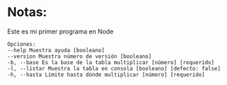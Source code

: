 # Notas:

Este es mi primer programa en Node

```
Opciones:
--help Muestra ayuda [booleano]
--version Muestra número de versión [booleano]
-b, --base Es la base de la tabla multiplicar [número] [requerido]
-l, --listar Muestra la tabla en consola [booleano] [defecto: false]
-h, --hasta Límite hasta dónde multiplicar [número] [requerido]

```

